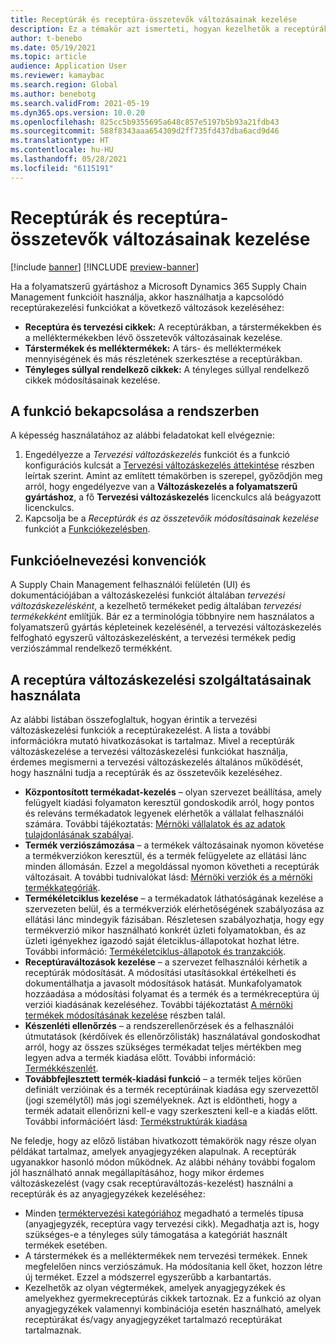 ```yaml
---
title: Receptúrák és receptúra-összetevők változásainak kezelése
description: Ez a témakör azt ismerteti, hogyan kezelhetők a receptúrák és a folyamatszerű gyártás alapadatainak változásai.
author: t-benebo
ms.date: 05/19/2021
ms.topic: article
audience: Application User
ms.reviewer: kamaybac
ms.search.region: Global
ms.author: benebotg
ms.search.validFrom: 2021-05-19
ms.dyn365.ops.version: 10.0.20
ms.openlocfilehash: 825cc5b9355695a648c857e5197b5b93a21fdb43
ms.sourcegitcommit: 588f8343aaa654309d2ff735fd437dba6acd9d46
ms.translationtype: HT
ms.contentlocale: hu-HU
ms.lasthandoff: 05/28/2021
ms.locfileid: "6115191"
---
```

# <a name="manage-changes-in-formulas-and-their-ingredients"></a>Receptúrák és receptúra-összetevők változásainak kezelése

[!include [banner](../includes/banner.md)]
[!INCLUDE [preview-banner](../includes/preview-banner.md)]

Ha a folyamatszerű gyártáshoz a Microsoft Dynamics 365 Supply Chain Management funkcióit használja, akkor használhatja a kapcsolódó receptúrakezelési funkciókat a következő változások kezeléséhez:

- **Receptúra és tervezési cikkek:** A receptúrákban, a társtermékekben és a melléktermékekben lévő összetevők változásainak kezelése.
- **Társtermékek és melléktermékek:** A társ- és melléktermékek mennyiségének és más részletének szerkesztése a receptúrákban.
- **Tényleges súllyal rendelkező cikkek:** A tényleges súllyal rendelkező cikkek módosításainak kezelése.

## <a name="turn-on-this-feature-in-your-system"></a>A funkció bekapcsolása a rendszerben

A képesség használatához az alábbi feladatokat kell elvégeznie:

1. Engedélyezze a *Tervezési változáskezelés* funkciót és a funkció konfigurációs kulcsát a [Tervezési változáskezelés áttekintése](product-engineering-overview.md) részben leírtak szerint. Amint az említett témakörben is szerepel, győződjön meg arról, hogy engedélyezve van a **Változáskezelés a folyamatszerű gyártáshoz**, a fő **Tervezési változáskezelés** licenckulcs alá beágyazott licenckulcs.
1. Kapcsolja be a *Receptúrák és az összetevőik módosításainak kezelése* funkciót a [Funkciókezelésben](../../fin-ops-core/fin-ops/get-started/feature-management/feature-management-overview.md).

## <a name="feature-naming-conventions"></a>Funkcióelnevezési konvenciók

A Supply Chain Management felhasználói felületén (UI) és dokumentációjában a változáskezelési funkciót általában *tervezési változáskezelésként*, a kezelhető termékeket pedig általában *tervezési termékekként* említjük. Bár ez a terminológia többnyire nem használatos a folyamatszerű gyártás képleteinek kezelésénél, a tervezési változáskezelés felfogható egyszerű változáskezelésként, a tervezési termékek pedig verziószámmal rendelkező termékként.

## <a name="work-with-formula-change-management-features"></a>A receptúra változáskezelési szolgáltatásainak használata

Az alábbi listában összefoglaltuk, hogyan érintik a tervezési változáskezelési funkciók a receptúrakezelést. A lista a további információkra mutató hivatkozásokat is tartalmaz. Mivel a receptúrák változáskezelése a tervezési változáskezelési funkciókat használja, érdemes megismerni a tervezési változáskezelés általános működését, hogy használni tudja a receptúrák és az összetevőik kezeléséhez.

- **Központosított termékadat-kezelés** – olyan szervezet beállítása, amely felügyelt kiadási folyamaton keresztül gondoskodik arról, hogy pontos és releváns termékadatok legyenek elérhetők a vállalat felhasználói számára. További tájékoztatás: [Mérnöki vállalatok és az adatok tulajdonlásának szabályai](engineering-org-data-ownership-rules.md).
- **Termék verziószámozása** – a termékek változásainak nyomon követése a termékverziókon keresztül, és a termék felügyelete az ellátási lánc minden állomásán. Ezzel a megoldással nyomon követheti a receptúrák változásait. A további tudnivalókat lásd: [Mérnöki verziók és a mérnöki termékkategóriák](engineering-versions-product-category.md).
- **Termékéletciklus kezelése** – a termékadatok láthatóságának kezelése a szervezeten belül, és a termékverziók elérhetőségének szabályozása az ellátási lánc mindegyik fázisában. Részletesen szabályozhatja, hogy egy termékverzió mikor használható konkrét üzleti folyamatokban, és az üzleti igényekhez igazodó saját életciklus-állapotokat hozhat létre. További információ: [Termékéletciklus-állapotok és tranzakciók](product-lifecycle-state-transactions.md).
- **Receptúraváltozások kezelése** – a szervezet felhasználói kérhetik a receptúrák módosítását. A módosítási utasításokkal értékelheti és dokumentálhatja a javasolt módosítások hatását. Munkafolyamatok hozzáadása a módosítási folyamat és a termék és a termékreceptúra új verziói kiadásának kezeléséhez. További tájékoztatást [A mérnöki termékek módosításának kezelése](engineering-change-management.md) részben talál.
- **Készenléti ellenőrzés** – a rendszerellenőrzések és a felhasználói útmutatások (kérdőívek és ellenőrzőlisták) használatával gondoskodhat arról, hogy az összes szükséges termékadat teljes mértékben meg legyen adva a termék kiadása előtt. További információ: [Termékkészenlét](product-readiness.md).
- **Továbbfejlesztett termék-kiadási funkció** – a termék teljes körűen definiált verzióinak és a termék receptúráinak kiadása egy szervezettől (jogi személytől) más jogi személyeknek. Azt is eldöntheti, hogy a termék adatait ellenőrizni kell-e vagy szerkeszteni kell-e a kiadás előtt. További információért lásd: [Termékstruktúrák kiadása](release-product-structure.md)

Ne feledje, hogy az előző listában hivatkozott témakörök nagy része olyan példákat tartalmaz, amelyek anyagjegyzéken alapulnak. A receptúrák ugyanakkor hasonló módon működnek. Az alábbi néhány további fogalom jól használható annak megállapításához, hogy mikor érdemes változáskezelést (vagy csak receptúraváltozás-kezelést) használni a receptúrák és az anyagjegyzékek kezeléséhez:

- Minden [terméktervezési kategóriához](engineering-versions-product-category.md) megadható a termelés típusa (anyagjegyzék, receptúra vagy tervezési cikk). Megadhatja azt is, hogy szükséges-e a tényleges súly támogatása a kategóriát használt termékek esetében.
- A társtermékek és a melléktermékek nem tervezési termékek. Ennek megfelelően nincs verziószámuk. Ha módosítania kell őket, hozzon létre új terméket. Ezzel a módszerrel egyszerűbb a karbantartás.
- Kezelhetők az olyan végtermékek, amelyek anyagjegyzékek és amelyekhez gyermekreceptúrás cikkek tartoznak. Ez a funkció az olyan anyagjegyzékek valamennyi kombinációja esetén használható, amelyek receptúrákat és/vagy anyagjegyzéket tartalmazó receptúrákat tartalmaznak.

